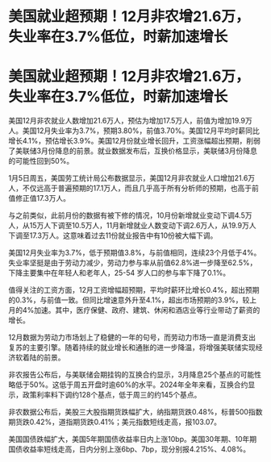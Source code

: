 # 美国就业超预期！12月非农增21.6万，失业率在3.7%低位，时薪加速增长

# 美国就业超预期！12月非农增21.6万，失业率在3.7%低位，时薪加速增长

美国12月非农就业人数增加21.6万人，预估为增加17.5万人，前值为增加19.9万人。美国12月失业率为3.7%，预期3.80%，前值3.70%。美国12月平均时薪同比增长4.1%，预估增长3.9%。美国12月份就业增长回升，工资涨幅超出预期，削弱了美联储3月份降息的前景。就业数据发布后，互换价格显示，美联储3月份降息的可能性回到50%。

1月5日周五，美国劳工统计局公布数据显示，美国12月非农就业人口增加21.6万人，不仅远高于普遍预期的17.1万人，而且几乎高于所有分析师的预期，也高于前值修正值17.3万人。

与之前类似，此前月份的数据有被下修的情况，10月份新增就业变动下调4.5万人，从15万人下调至10.5万人，11月新增就业人数变动下调2.6万人，从19.9万人下调至17.3万人。这意味着过去11份就业报告中有10份被大幅下调。

美国12月失业率为3.7%，低于预期值3.8%，与前值相同，连续23个月低于4%。失业率坚挺是由于劳动力减少，劳动力参与率从前值62.8%进一步降至62.5%，下降主要集中在年轻人和老年人，25-54
岁人口的参与率下降了0.1%。

值得关注的工资方面，12月工资增幅超预期，平均时薪环比增长0.4%，超出预期的0.3%，与前值一致。但同比增速意外升至4.1%，超出市场预期的3.9%，较上月的4%加速。其中，医疗保健、政府、建筑、休闲和酒店业等行业带动了薪资的增长。

12月数据为劳动力市场划上了稳健的一年的句号，而劳动力市场一直是消费支出复苏的主要引擎。随着持续的就业增长和通胀的进一步降温，将增强美联储实现经济软着陆的前景。

非农报告公布后，与美联储会期挂钩的互换合约显示，3月降息25个基点的可能性略低于50%。这低于周五开盘时逾60%的水平。2024年全年来看，互换合约显示，政策利率料下调约128个基点，低于周三的约145个基点。

非农数据公布后，美股三大股指期货跌幅扩大，纳指期货跌0.48%，标普500指数期货跌0.42%，道指期货跌0.41%；美元指数短线走高，报103.07。

美国国债跌幅扩大，美国5年期国债收益率日内上涨10bp。美国30年期、10年期国债收益率短线走高，日内分别上涨6bp、7bp，现分别报4.215%、4.08%。

